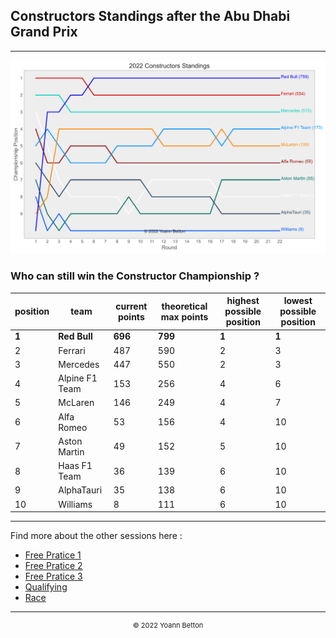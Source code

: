 ## Constructors Standings after the Abu Dhabi Grand Prix

---

<img src="/output/2022-11-20_Abu_Dhabi_Grand_Prix/constructors_standings_championship_white.svg?raw=true"/>

### Who can still win the Constructor Championship ?

| position | team           | current points | theoretical max points | highest possible position | lowest possible position |
| -------- | -------------- | -------------- | ---------------------- | ------------------------- | ------------------------ |
| **1**        | **Red Bull**       | **696**            | **799**                    | **1**                         | **1**                        |
| 2        | Ferrari        | 487            | 590                    | 2                         | 3                        |
| 3        | Mercedes       | 447            | 550                    | 2                         | 3                        |
| 4        | Alpine F1 Team | 153            | 256                    | 4                         | 6                        |
| 5        | McLaren        | 146            | 249                    | 4                         | 7                        |
| 6        | Alfa Romeo     | 53             | 156                    | 4                         | 10                       |
| 7        | Aston Martin   | 49             | 152                    | 5                         | 10                       |
| 8        | Haas F1 Team   | 36             | 139                    | 6                         | 10                       |
| 9        | AlphaTauri     | 35             | 138                    | 6                         | 10                       |
| 10       | Williams       | 8              | 111                    | 6                         | 10                       |

---

Find more about the other sessions here :
  - [Free Pratice 1](/page/FP1/2022-11-20_Abu_Dhabi_Grand_Prix)  
  - [Free Pratice 2](/page/FP2/2022-11-20_Abu_Dhabi_Grand_Prix) 
  - [Free Pratice 3](/page/FP3/2022-11-20_Abu_Dhabi_Grand_Prix)
  - [Qualifying](/page/Qualifying/2022-11-20_Abu_Dhabi_Grand_Prix) 
  - [Race](/page/Race/2022-11-20_Abu_Dhabi_Grand_Prix)

---

<div style="text-align: center">
  <p style="font-size:11px">&copy; 2022 Yoann Betton</p>
</div>

<!-- ---

<p style="font-size:11px">Page generated from <a href="https://github.com/yoannbtn/yoannbtn.github.io">github.com/yoannbtn</a>.</p> -->